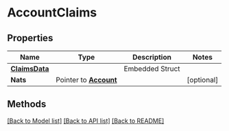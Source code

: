 # AccountClaims

## Properties

Name | Type | Description | Notes
------------ | ------------- | ------------- | -------------
 | [**ClaimsData**](ClaimsData.md) |   | Embedded Struct
**Nats** | Pointer to [**Account**](Account.md) |  | [optional] 

## Methods


[[Back to Model list]](../README.md#documentation-for-models) [[Back to API list]](../README.md#documentation-for-api-endpoints) [[Back to README]](../README.md)


